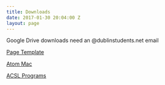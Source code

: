 ```yaml
---
title: Downloads
date: 2017-01-30 20:04:00 Z
layout: page
---
```


Google Drive downloads need an @dublinstudents.net email

<a href="http://tinyurl.com/hd27x5b">Page Template</a>

<a href="http://tinyurl.com/zub5z6v">Atom Mac</a>

<a href="https://drive.google.com/drive/folders/0B5Sg79Da_fjIQ0l2djZRXzlMT0U?usp=sharing">ACSL Programs</a>